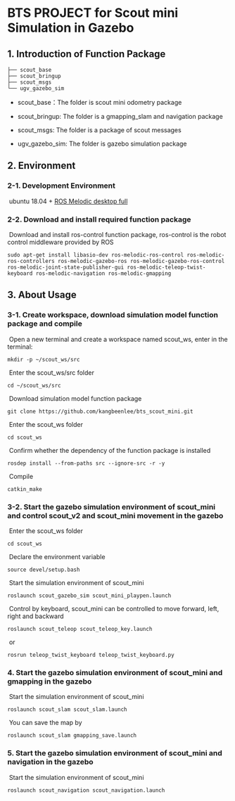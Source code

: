# BTS PROJECT for Scout mini Simulation in Gazebo
## 1.	Introduction of Function Package

```
├── scout_base
├── scout_bringup
├── scout_msgs
└── ugv_gazebo_sim
```

*	scout_base：The folder is scout mini odometry package

*	scout_bringup: The folder is a gmapping_slam and navigation package

* scout_msgs: The folder is a package of scout messages

* ugv_gazebo_sim: The folder is gazebo simulation package



## 2.	Environment

### 2-1. Development Environment

​ ubuntu 18.04 + [ROS Melodic desktop full](http://wiki.ros.org/melodic/Installation/Ubuntu)

### 2-2. Download and install required function package

​ Download and install ros-control function package, ros-control is the robot control middleware provided by ROS

```
sudo apt-get install libasio-dev ros-melodic-ros-control ros-melodic-ros-controllers ros-melodic-gazebo-ros ros-melodic-gazebo-ros-control ros-melodic-joint-state-publisher-gui ros-melodic-teleop-twist-keyboard ros-melodic-navigation ros-melodic-gmapping
```



## 3.	About Usage

### 3-1.	Create workspace, download simulation model function package and compile

​ Open a new terminal and create a workspace named scout_ws, enter in the terminal:

```
mkdir -p ~/scout_ws/src
```

​ Enter the scout_ws/src folder

```
cd ~/scout_ws/src
```

​ Download simulation model function package

```
git clone https://github.com/kangbeenlee/bts_scout_mini.git
```

​ Enter the scout_ws folder

```
cd scout_ws
```

​ Confirm whether the dependency of the function package is installed

```
rosdep install --from-paths src --ignore-src -r -y 
```

​ Compile

```
catkin_make
```



### 3-2.	Start the gazebo simulation environment of scout_mini and control scout_v2 and scout_mini movement in the gazebo

​ Enter the scout_ws folder

```
cd scout_ws
```

​ Declare the environment variable

```
source devel/setup.bash
```

​ Start the simulation environment of scout_mini

```
roslaunch scout_gazebo_sim scout_mini_playpen.launch
```

​ Control by keyboard, scout_mini can be controlled to move forward, left, right and backward

```
roslaunch scout_teleop scout_teleop_key.launch
```

​ or

```
rosrun teleop_twist_keyboard teleop_twist_keyboard.py 
```



### 4.	Start the gazebo simulation environment of scout_mini and gmapping in the gazebo
​ Start the simulation environment of scout_mini

```
roslaunch scout_slam scout_slam.launch
```

​ You can save the map by

```
roslaunch scout_slam gmapping_save.launch
```

### 5. Start the gazebo simulation environment of scout_mini and navigation in the gazebo
​ Start the simulation environment of scout_mini

```
roslaunch scout_navigation scout_navigation.launch
```
